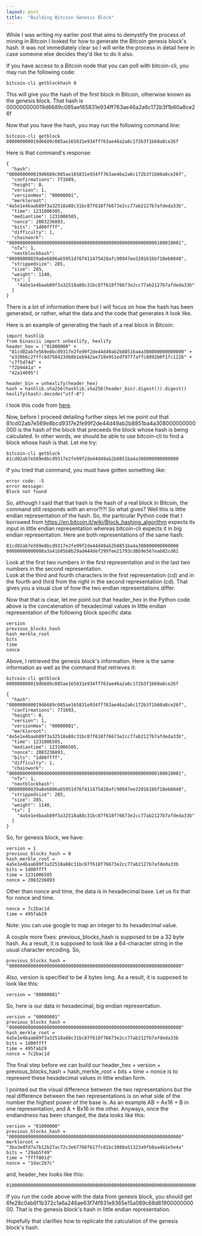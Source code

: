 ```yaml
---
layout: post
title:  "Building Bitcoin Genesis Block"
---
```


While I was writing my earlier post that aims to demystify the process of mining in Bitcoin I looked for how to generate the Bitcoin genesis block's hash. It was not immediately clear so I will write the process in detail here in case someone else decides they'd like to do it also.

If you have access to a Bitcoin node that you can poll with bitcoin-cli, you may run the following code:

```
bitcoin-cli getblockhash 0
```

This will give you the hash of the first block in Bitcoin, otherwise known as the genesis block. That hash is 000000000019d6689c085ae165831e934ff763ae46a2a6c172b3f1b60a8ce26f

Now that you have the hash, you may run the following command line:

```
bitcoin-cli getblock 000000000019d6689c085ae165831e934ff763ae46a2a6c172b3f1b60a8ce26f
```

Here is that command's response:

```
{
  "hash": "000000000019d6689c085ae165831e934ff763ae46a2a6c172b3f1b60a8ce26f",
  "confirmations": 771689,
  "height": 0,
  "version": 1,
  "versionHex": "00000001",
  "merkleroot": "4a5e1e4baab89f3a32518a88c31bc87f618f76673e2cc77ab2127b7afdeda33b",
  "time": 1231006505,
  "mediantime": 1231006505,
  "nonce": 2083236893,
  "bits": "1d00ffff",
  "difficulty": 1,
  "chainwork": "0000000000000000000000000000000000000000000000000000000100010001",
  "nTx": 1,
  "nextblockhash": "00000000839a8e6886ab5951d76f411475428afc90947ee320161bbf18eb6048",
  "strippedsize": 285,
  "size": 285,
  "weight": 1140,
  "tx": [
    "4a5e1e4baab89f3a32518a88c31bc87f618f76673e2cc77ab2127b7afdeda33b"
  ]
}
```

There is a lot of information there but I will focus on how the hash has been generated, or rather, what the data and the code that generates it look like.

Here is an example of generating the hash of a real block in Bitcoin:

```
import hashlib
from binascii import unhexlify, hexlify
header_hex = ("01000000" +
 "81cd02ab7e569e8bcd9317e2fe99f2de44d49ab2b8851ba4a308000000000000" +
 "e320b6c2fffc8d750423db8b1eb942ae710e951ed797f7affc8892b0f1fc122b" +
 "c7f5d74d" +
 "f2b9441a" +
 "42a14695")

header_bin = unhexlify(header_hex)
hash = hashlib.sha256(hashlib.sha256(header_bin).digest()).digest()
hexlify(hash).decode("utf-8")
```

I took this code from [here](https://en.bitcoin.it/wiki/Block_hashing_algorithm).

Now, before I proceed detailing further steps let me point out that 81cd02ab7e569e8bcd9317e2fe99f2de44d49ab2b8851ba4a308000000000000 is the hash of the block that preceeds the block whose hash is being calculated. In other words, we should be able to use bitcoin-cli to find a block whose hash is that. Let me try:

```
bitcoin-cli getblock 81cd02ab7e569e8bcd9317e2fe99f2de44d49ab2b8851ba4a308000000000000
```

If you tried that command, you must have gotten something like:

```
error code: -5
error message:
Block not found
```

So, although I said that that hash is the hash of a real block in Bitcoin, the command still responds with an error?!?! So what gives? Well this is little endian representation of the hash. So, the particular Python code that I borrowed from https://en.bitcoin.it/wiki/Block_hashing_algorithm expects its input in little endian representation whereas bitcoin-cli expects it in big endian representation.
Here are both representations of the same hash:

```
81cd02ab7e569e8bcd9317e2fe99f2de44d49ab2b8851ba4a308000000000000
00000000000008a3a41b85b8b29ad444def299fee21793cd8b9e567eab02cd81
```

Look at the first two numbers in the first representation and in the last two numbers in the second representation. \
Look at the third and fourth characters in the first representation (cd) and in the fourth and third from the right in the second representation (cd).
That gives you a visual clue of how the two endian representations differ.

Now that that is clear, let me point out that header_hex in the Python code above is the concatenation of hexadecimal values in little endian representation of the following block specific data:

```
version
previous_blocks_hash
hash_merkle_root
bits
time
nonce 
```

Above, I retrieved the genesis block's information. Here is the same information as well as the command that retrieves it:

```
bitcoin-cli getblock 000000000019d6689c085ae165831e934ff763ae46a2a6c172b3f1b60a8ce26f

{
  "hash": "000000000019d6689c085ae165831e934ff763ae46a2a6c172b3f1b60a8ce26f",
  "confirmations": 771693,
  "height": 0,
  "version": 1,
  "versionHex": "00000001",
  "merkleroot": "4a5e1e4baab89f3a32518a88c31bc87f618f76673e2cc77ab2127b7afdeda33b",
  "time": 1231006505,
  "mediantime": 1231006505,
  "nonce": 2083236893,
  "bits": "1d00ffff",
  "difficulty": 1,
  "chainwork": "0000000000000000000000000000000000000000000000000000000100010001",
  "nTx": 1,
  "nextblockhash": "00000000839a8e6886ab5951d76f411475428afc90947ee320161bbf18eb6048",
  "strippedsize": 285,
  "size": 285,
  "weight": 1140,
  "tx": [
    "4a5e1e4baab89f3a32518a88c31bc87f618f76673e2cc77ab2127b7afdeda33b"
  ]
}

```

So, for genesis block, we have:

```
version = 1
previous_blocks_hash = 0
hash_merkle_root = 4a5e1e4baab89f3a32518a88c31bc87f618f76673e2cc77ab2127b7afdeda33b
bits = 1d00ffff
time = 1231006505
nonce = 2083236893
```

Other than nonce and time, the data is in hexadecimal base. Let us fix that for nonce and time.

```
nonce = 7c2bac1d
time = 495fab29
```

Note: you can use google to map an integer to its hexadecimal value.

A couple more fixes: previous_blocks_hash is supposed to be a 32 byte hash. As a result, it is supposed to look like a 64-character string in the usual character encoding. So,

```
previous_blocks_hash = "0000000000000000000000000000000000000000000000000000000000000000"
```

Also, version is specified to be 4 bytes long. As a result, it is supposed to look like this:

```
version = "00000001"
```

So, here is our data in hexadecimal, big endian representation.

```
version = "00000001"
previous_blocks_hash = "0000000000000000000000000000000000000000000000000000000000000000"
hash_merkle_root = 4a5e1e4baab89f3a32518a88c31bc87f618f76673e2cc77ab2127b7afdeda33b
bits = 1d00ffff
time = 495fab29
nonce = 7c2bac1d
```

The final step before we can build our header_hex = version + previous_blocks_hash + hash_merkle_root + bits + time + nonce is to represent these hexadecimal values in little endian form.

I pointed out the visual difference between the two representations but the real difference between the two representations is on what side of the number the highest power of the base is. As an example AB = Ax16 + B in one representation, and A + Bx16 in the other. Anyways, once the endiandness has been changed, the data looks like this:

```
version = "01000000"
previous_blocks_hash = "0000000000000000000000000000000000000000000000000000000000000000"
merkleroot = "3ba3edfd7a7b12b27ac72c3e67768f617fc81bc3888a51323a9fb8aa4b1e5e4a"
bits = "29ab5f49"
time = "ffff001d"
nonce = "1dac2b7c"
```

and, header_hex looks like this:

```
0100000000000000000000000000000000000000000000000000000000000000000000003ba3edfd7a7b12b27ac72c3e67768f617fc81bc3888a51323a9fb8aa4b1e5e4a29ab5f49ffff001d1dac2b7c
```

If you run the code above with the data from genesis block, you should get 6fe28c0ab6f1b372c1a6a246ae63f74f931e8365e15a089c68d6190000000000. That is the genesis block's hash in little endian representation.

Hopefully that clarifies how to replicate the calculation of the genesis block's hash.
